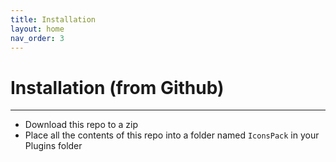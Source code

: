 ```yaml
---
title: Installation
layout: home
nav_order: 3
---
```


# Installation (from Github)

* * *

- Download this repo to a zip
- Place all the contents of this repo into a folder named `IconsPack` in your Plugins folder 
